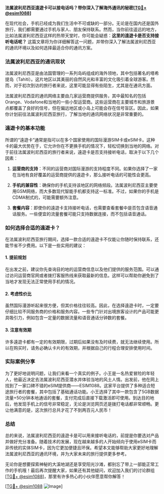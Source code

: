 **法属波利尼西亚遠遊卡可以接电话吗？带你深入了解海外通讯的秘密[[TG💪+ @esim1088](https://t.me/s/esim1088)]**

在现代社会，手机已经成为我们生活中不可或缺的一部分。无论是在国内还是国外旅行，我们都需要通过手机与家人、朋友保持联系。然而，当你前往遥远的地方，比如法属波利尼西亚这样的热带天堂时，你可能会疑惑：**这里的遠遊卡是否支持接听电话呢？** 这篇文章将为你详细解答这一问题，并带你深入了解法属波利尼西亚的通讯环境以及如何选择最适合你的通讯方案。

### 法属波利尼西亚的通讯现状

法属波利尼西亚是由法国管理的一系列岛屿组成的海外领地，其中包括著名的塔希提岛（Tahiti）。这片地区以其美丽的自然风光和丰富的文化吸引着全球游客。然而，对于初次到访的旅行者来说，这里可能显得有些陌生，尤其是在通讯方面。

法属波利尼西亚的通讯网络主要由几家运营商提供服务，其中最知名的包括Orange、Vodafone和当地的一些小型运营商。这些运营商在主要城市和旅游景点都覆盖了良好的信号，但在偏远地区或小岛上可能会存在信号盲区。因此，如果你计划前往法属波利尼西亚旅行，了解当地的通讯网络状况是非常重要的。

### 遠遊卡的基本功能

所谓的“遠遊卡”通常是指可以在多个国家使用的国际漫游SIM卡或eSIM卡。这种卡的最大优势在于，它允许你在不更换手机的情况下，轻松切换到当地的网络。对于前往法属波利尼西亚的旅行者来说，遠遊卡是否支持接听电话，取决于以下几个因素：

1. **运营商的支持**：不同的运营商对国际漫游的支持程度不同。如果你选择了一家在当地有良好覆盖的运营商提供的遠遊卡，那么接听电话的可能性会更高。
   
2. **手机的兼容性**：确保你的手机支持该地区的网络频段。法属波利尼西亚主要使用GSM网络，而大多数现代智能手机都支持这一标准。不过，如果你的手机是CDMA制式的，可能需要额外注意。

3. **套餐内容**：即使你的遠遊卡支持接听电话，也需要查看套餐中是否包含语音通话服务。一些便宜的流量套餐可能只支持数据连接，而不包括语音通话。

### 如何选择合适的遠遊卡？

在法属波利尼西亚旅行期间，选择一款合适的遠遊卡不仅能让你随时保持联系，还能节省不少费用。以下是一些实用的建议：

#### 1. 提前规划
在出发之前，建议你先查询目的地的运营商信息以及他们提供的服务范围。可以通过访问运营商官网或者拨打客服热线来获取最新的信息。这样可以帮助你避免到了当地才发现无法正常使用手机的情况。

#### 2. 考虑性价比
虽然国际漫游听起来很方便，但其价格往往较高。因此，在选择遠遊卡时，一定要仔细比较不同服务商的价格和服务内容。一些专门针对出境旅客设计的产品可能更具吸引力，例如包含一定量的数据流量和语音通话分钟数的套餐。

#### 3. 注意有效期
许多遠遊卡都有一定的有效期限，过期后如果没有及时续费，就无法继续使用。所以在购买时，请务必确认卡片的有效期，并根据自己的行程合理安排使用时间。

### 实际案例分享

为了更好地说明问题，让我们来看一个真实的例子。小王是一名热爱冒险的年轻人，他最近决定去法属波利尼西亚潜水并体验当地的风土人情。出发前，他在网上找到了一家口碑不错的eSIM提供商——ESIM1088。这家平台提供了多种适合短途旅行者的套餐，其中包括了基础通话功能。小王选择了其中一款包含了5GB数据流量+50分钟本地通话的套餐，支付完成后直接下载激活即可使用。到达目的地后，他发现手机上的信号非常稳定，无论是浏览网页还是拨打电话都非常顺畅。更让他满意的是，这次旅行总共才花了不到两百元人民币！

### 总结

总的来说，法属波利尼西亚的遠遊卡是可以用来接听电话的，前提是你要选对产品并做好充分准备。随着技术的发展，现在越来越多的人开始倾向于使用eSIM卡而非传统的实体SIM卡，因为它更加便捷且环保。希望本文能够帮助大家更好地理解法属波利尼西亚的通讯环境，并为大家未来的旅行提供更多参考。

无论你是想要探索神秘的大溪地湖还是享受阳光沙滩，都别忘了带上一部能正常工作的手机哦！最后再次提醒大家，如果还有其他疑问，欢迎加入我们的讨论群组[[TG💪+ @esim1088](https://t.me/s/esim1088)]，那里有许多热心的小伙伴愿意帮你解答！

[[TG💪+ @esim1088](https://t.me/s/esim1088) ![Image](https://i.postimg.cc/4NQfJmqS/Snipaste-2025-05-13-00-14-12.png)]